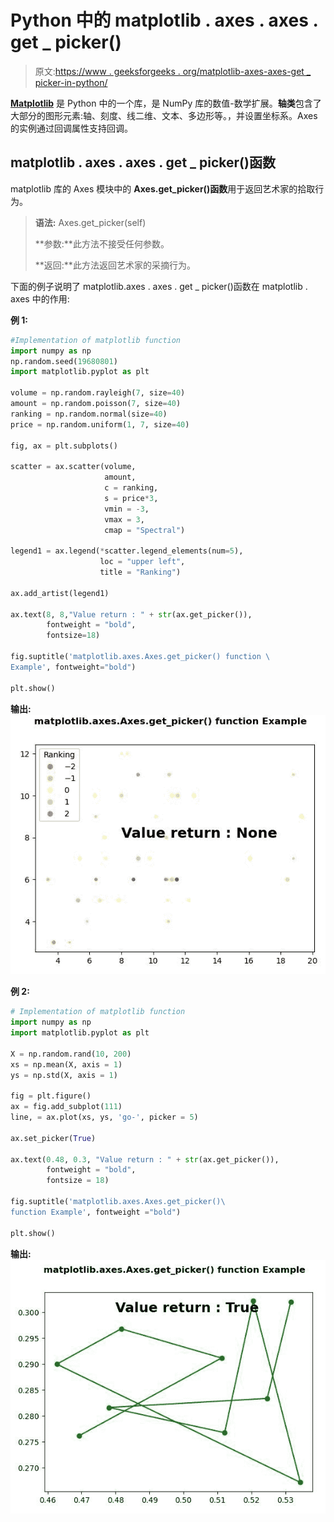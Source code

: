 # Python 中的 matplotlib . axes . axes . get _ picker()

> 原文:[https://www . geeksforgeeks . org/matplotlib-axes-axes-get _ picker-in-python/](https://www.geeksforgeeks.org/matplotlib-axes-axes-get_picker-in-python/)

**[Matplotlib](https://www.geeksforgeeks.org/python-introduction-matplotlib/)** 是 Python 中的一个库，是 NumPy 库的数值-数学扩展。**轴类**包含了大部分的图形元素:轴、刻度、线二维、文本、多边形等。，并设置坐标系。Axes 的实例通过回调属性支持回调。

## matplotlib . axes . axes . get _ picker()函数

matplotlib 库的 Axes 模块中的 **Axes.get_picker()函数**用于返回艺术家的拾取行为。

> **语法:** Axes.get_picker(self)
> 
> **参数:**此方法不接受任何参数。
> 
> **返回:**此方法返回艺术家的采摘行为。

下面的例子说明了 matplotlib.axes . axes . get _ picker()函数在 matplotlib . axes 中的作用:

**例 1:**

```py
#Implementation of matplotlib function
import numpy as np
np.random.seed(19680801)
import matplotlib.pyplot as plt

volume = np.random.rayleigh(7, size=40)
amount = np.random.poisson(7, size=40)
ranking = np.random.normal(size=40)
price = np.random.uniform(1, 7, size=40)

fig, ax = plt.subplots()

scatter = ax.scatter(volume,
                     amount,
                     c = ranking,
                     s = price*3,
                     vmin = -3, 
                     vmax = 3,
                     cmap = "Spectral")

legend1 = ax.legend(*scatter.legend_elements(num=5),
                    loc = "upper left",
                    title = "Ranking")

ax.add_artist(legend1)

ax.text(8, 8,"Value return : " + str(ax.get_picker()),
        fontweight = "bold",
        fontsize=18)

fig.suptitle('matplotlib.axes.Axes.get_picker() function \
Example', fontweight="bold")

plt.show()
```

**输出:**
![](img/854c374f63f1e7436ce707e11c07542f.png)

**例 2:**

```py
# Implementation of matplotlib function
import numpy as np
import matplotlib.pyplot as plt

X = np.random.rand(10, 200)
xs = np.mean(X, axis = 1)
ys = np.std(X, axis = 1)

fig = plt.figure()
ax = fig.add_subplot(111)
line, = ax.plot(xs, ys, 'go-', picker = 5)

ax.set_picker(True)

ax.text(0.48, 0.3, "Value return : " + str(ax.get_picker()),
        fontweight = "bold",
        fontsize = 18)

fig.suptitle('matplotlib.axes.Axes.get_picker()\
function Example', fontweight ="bold")

plt.show()
```

**输出:**
![](img/653275d18b05612f9073144fe74c20b8.png)